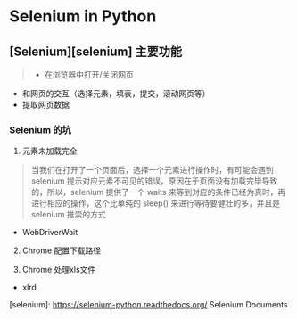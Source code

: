 # Selenium in Python
## [Selenium][selenium] 主要功能
> * 在浏览器中打开/关闭网页
* 和网页的交互（选择元素，填表，提交，滚动网页等）
* 提取网页数据

### Selenium 的坑
1. 元素未加载完全
> 当我们在打开了一个页面后，选择一个元素进行操作时，有可能会遇到 selenium 提示对应元素不可见的错误，原因在于页面没有加载完毕导致的，所以，selenium 提供了一个 waits 来等到对应的条件已经为真时，再进行相应的操作，这个比单纯的 sleep() 来进行等待要健壮的多，并且是 selenium 推崇的方式

  * WebDriverWait

2. Chrome 配置下载路径

3. Chrome 处理xls文件
  * xlrd

[selenium]: https://selenium-python.readthedocs.org/ Selenium Documents